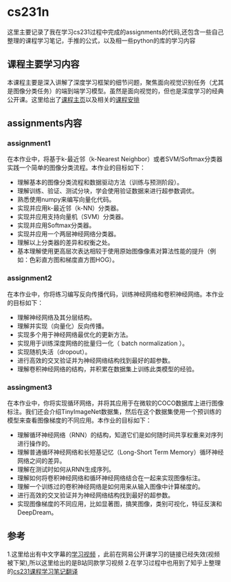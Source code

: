 # cs231n
这里主要记录了我在学习cs231过程中完成的assignments的代码,还包含一些自己整理的课程学习笔记，手推的公式，以及相一些python的库的学习内容


## 课程主要学习内容
本课程主要是深入讲解了深度学习框架的细节问题，聚焦面向视觉识别任务（尤其是图像分类任务）的端到端学习模型。虽然是面向视觉的，但也是深度学习的经典公开课。这里给出了[课程主页](http://cs231n.stanford.edu/syllabus.html)以及相关的[课程安排](http://cs231n.stanford.edu/syllabus.html)  

##  assignments内容

### assignment1
在本作业中，将基于k-最近邻（k-Nearest Neighbor）或者SVM/Softmax分类器实践一个简单的图像分类流程。本作业的目标如下：


- 理解基本的图像分类流程和数据驱动方法（训练与预测阶段）。
- 理解训练、验证、测试分块，学会使用验证数据来进行超参数调优。
- 熟悉使用numpy来编写向量化代码。
- 实现并应用k-最近邻（k-NN）分类器。
- 实现并应用支持向量机（SVM）分类器。
- 实现并应用Softmax分类器。
- 实现并应用一个两层神经网络分类器。
- 理解以上分类器的差异和权衡之处。
- 基本理解使用更高层次表达相较于使用原始图像像素对算法性能的提升（例如：色彩直方图和梯度直方图HOG）。

### assignment2
在本作业中，你将练习编写反向传播代码，训练神经网络和卷积神经网络。本作业的目标如下：


- 理解神经网络及其分层结构。
- 理解并实现（向量化）反向传播。
- 实现多个用于神经网络最优化的更新方法。
- 实现用于训练深度网络的批量归一化（ batch normalization ）。
- 实现随机失活（dropout）。
- 进行高效的交叉验证并为神经网络结构找到最好的超参数。
- 理解卷积神经网络的结构，并积累在数据集上训练此类模型的经验。

### assingment3
在本作业中，你将实现循环网络，并将其应用于在微软的COCO数据库上进行图像标注。我们还会介绍TinyImageNet数据集，然后在这个数据集使用一个预训练的模型来查看图像梯度的不同应用。本作业的目标如下：

- 理解循环神经网络（RNN）的结构，知道它们是如何随时间共享权重来对序列进行操作的。
- 理解普通循环神经网络和长短基记忆（Long-Short Term Memory）循环神经网络之间的差异。
- 理解在测试时如何从RNN生成序列。
- 理解如何将卷积神经网络和循环神经网络结合在一起来实现图像标注。
- 理解一个训练过的卷积神经网络是如何用来从输入图像中计算梯度的。
- 进行高效的交叉验证并为神经网络结构找到最好的超参数。
- 实现图像梯度的不同应用，比如显著图，搞笑图像，类别可视化，特征反演和DeepDream。


## 参考
1.这里给出有中文字幕的[学习视频](https://space.bilibili.com/216720985/channel/detail?cid=32406) ，此前在网易公开课学习的链接已经失效(视频被下架),所以这里给出的是B站同款学习视频
2.在学习过程中也用到了知乎上整理的[cs231课程学习笔记翻译](https://zhuanlan.zhihu.com/p/21930884)  